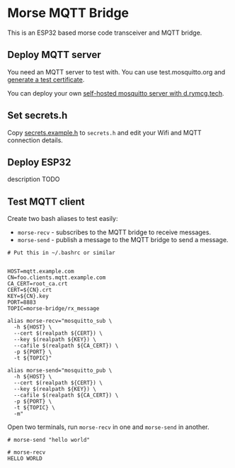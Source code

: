 # Morse MQTT Bridge

This is an ESP32 based morse code transceiver and MQTT bridge.


## Deploy MQTT server

You need an MQTT server to test with. You can use test.mosquitto.org
and [generate a test certificate](https://test.mosquitto.org/ssl/).

You can deploy your own [self-hosted mosquitto server with
d.rymcg.tech](https://github.com/EnigmaCurry/d.rymcg.tech/tree/master/mosquitto#readme).


## Set secrets.h

Copy [secrets.example.h](secrets.example.h) to `secrets.h` and edit
your Wifi and MQTT connection details.

## Deploy ESP32

description TODO

## Test MQTT client

Create two bash aliases to test easily:

 * `morse-recv` - subscribes to the MQTT bridge to receive messages.
 * `morse-send` - publish a message to the MQTT bridge to send a message.

```
# Put this in ~/.bashrc or similar


HOST=mqtt.example.com
CN=foo.clients.mqtt.example.com
CA_CERT=root_ca.crt
CERT=${CN}.crt
KEY=${CN}.key
PORT=8883
TOPIC=morse-bridge/rx_message

alias morse-recv="mosquitto_sub \
  -h ${HOST} \
  --cert $(realpath ${CERT}) \
  --key $(realpath ${KEY}) \
  --cafile $(realpath ${CA_CERT}) \
  -p ${PORT} \
  -t ${TOPIC}"
  
alias morse-send="mosquitto_pub \
  -h ${HOST} \
  --cert $(realpath ${CERT}) \
  --key $(realpath ${KEY}) \
  --cafile $(realpath ${CA_CERT}) \
  -p ${PORT} \
  -t ${TOPIC} \
  -m"
```


Open two terminals, run `morse-recv` in one and `morse-send` in another.

```
# morse-send "hello world"

# morse-recv
HELLO WORLD
```

